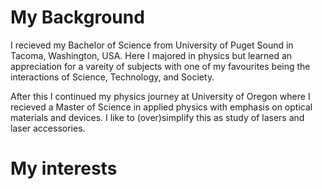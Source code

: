 # My Background
I recieved my Bachelor of Science from University of Puget Sound in Tacoma, Washington, USA.
Here I majored in physics but learned an appreciation for a vareity of subjects with one of my favourites being the interactions of Science, Technology, and Society.

After this I continued my physics journey at University of Oregon where I recieved a Master of Science in applied physics with emphasis on optical materials and devices.
I like to (over)simplify this as study of lasers and laser accessories.
# My interests


